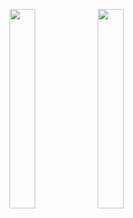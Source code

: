 <p>
<img src="https://user-images.githubusercontent.com/119857263/232032726-b4371ec9-09f3-4a42-ad44-8c3362976c15.jpeg" height="30%" width="30%" >
<img src="https://user-images.githubusercontent.com/119857263/232032746-47014666-647f-4a26-93e0-48186b203f87.jpeg" height="30%" width="30%" >
</p>

